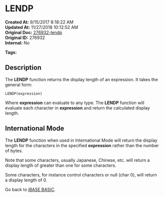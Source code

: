 # LENDP

**Created At:** 9/15/2017 8:18:22 AM  
**Updated At:** 11/27/2018 10:12:52 AM  
**Original Doc:** [276932-lendp](https://docs.jbase.com/36868-jbase-basic/276932-lendp)  
**Original ID:** 276932  
**Internal:** No  

**Tags:**
<badge text='string handling' vertical='middle' />

## Description

The **LENDP** function returns the display length of an expression. It takes the general form:

```
LENDP(expression)
```

Where **expression** can evaluate to any type. The **LENDP** function will evaluate each character in **expression** and return the calculated display length.

## International Mode

The **LENDP** function when used in International Mode will return the display length for the characters in the specified **expression** rather than the number of bytes.

Note that some characters, usually Japanese, Chinese, etc. will return a display length of greater than one for some characters.

Some characters, for instance control characters or null (char 0), will return a display length of 0.

Go back to [jBASE BASIC](./../jbase-basic-programmers-reference-guide).

